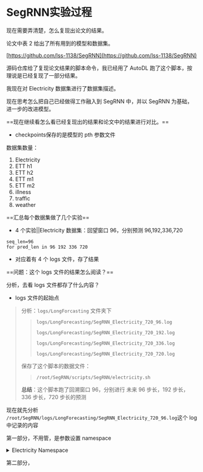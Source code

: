 # SegRNN实验过程

现在需要弄清楚，怎么复现出论文的结果。

论文中表 2 给出了所有用到的模型和数据集。

[https://github.com/lss-1138/SegRNN](https://github.com/lss-1138/SegRNN)

源码仓库给了复现论文结果的脚本命令，我已经用了 AutoDL 跑了这个脚本，按理说是已经复现了一部分结果。

我现在对 Electricity 数据集进行了数据集描述。

现在思考怎么把自己已经做得工作融入到 SegRNN 中，并以 SegRNN 为基础，进一步的改进模型。

==现在继续看怎么看已经复现出的结果和论文中的结果进行对比。==

- checkpoints保存的是模型的 pth 参数文件

数据集数量：

1. Electricity
2. ETT h1
3. ETT h2
4. ETT m1
5. ETT m2
6. illness
7. traffic
8. weather

==汇总每个数据集做了几个实验== 

- 4 个实验||Electricity 数据集：回望窗口 96，分别预测 96,192,336,720

```
seq_len=96
for pred_len in 96 192 336 720
```

- 对应着有 4 个 logs 文件，存了结果

==问题：这个 logs 文件的结果怎么阅读？==

分析，去看 logs 文件都存了什么内容？

- logs 文件的起始点

> 分析：`logs/LongForcasting` 文件夹下
>
> > `logs/LongForecasting/SegRNN_Electricity_720_96.log`
> >
> > `logs/LongForecasting/SegRNN_Electricity_720_192.log`
> >
> > `logs/LongForecasting/SegRNN_Electricity_720_336.log`
> >
> > `logs/LongForecasting/SegRNN_Electricity_720_720.log`
>
> 保存了这个脚本的数据文件：
>
> > `/root/SegRNN/scripts/SegRNN/electricity.sh`
>
> **总结**：这个脚本跑了回溯窗口 96，分别进行 未来 96 步长，192 步长，336 步长，720 步长的预测

现在就先分析 `/root/SegRNN/logs/LongForecasting/SegRNN_Electricity_720_96.log`这个 log 中记录的内容

第一部分，不用管，是参数设置 namespace

<details>
<summary>Electricity Namespace</summary>
<p>
Args in experiment:
Namespace(activation='gelu', affine=0, batch_size=16, c_out=7, channel_id=1, checkpoints='./checkpoints/', d_ff=2048, d_layers=1, d_model=512, data='custom', data_path='electricity.csv', dec_in=7, dec_way='pmf', decomposition=0, des='test', devices='0,1', distil=True, do_predict=False, dropout=0.1, e_layers=2, embed='timeF', embed_type=0, enc_in=321, factor=1, fc_dropout=0.05, features='M', freq='h', gpu=0, head_dropout=0.0, individual=0, is_training=1, itr=1, kernel_size=25, label_len=0, learning_rate=0.0005, loss='mae', lradj='type3', model='SegRNN', model_id='Electricity_720_96', moving_avg=25, n_heads=8, num_workers=10, output_attention=False, padding_patch='end', patch_len=16, patience=10, pct_start=0.3, pred_len=96, random_seed=2024, revin=0, rnn_type='gru', root_path='./dataset/', seg_len=48, seq_len=720, stride=8, subtract_last=0, target='OT', test_flop=False, train_epochs=30, use_amp=False, use_gpu=True, use_multi_gpu=False, win_len=48)
Use GPU: cuda:0
</p>
</details>

第二部分，
